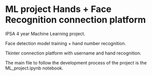 ﻿# ML project Hands + Face Recognition connection platform

IPSA 4 year Machine Learning project.

Face detection model training + hand number recognition.

Tkinter connection platform with username and hand recognition.

The main file to follow the development process of the project is the ML_project.ipynb notebook.


